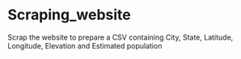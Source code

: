 # Scraping_website
Scrap the website to prepare a CSV containing City, State, Latitude, Longitude, Elevation and Estimated population
